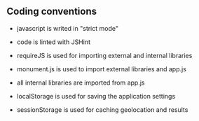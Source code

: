
Coding conventions
------------------

* javascript is writed in "strict mode"
* code is linted with JSHint

* requireJS is used for importing external and internal libraries
* monument.js is used to import external libraries and app.js
* all internal libraries are imported from app.js

* localStorage is used for saving the application settings
* sessionStorage is used for caching geolocation and results
